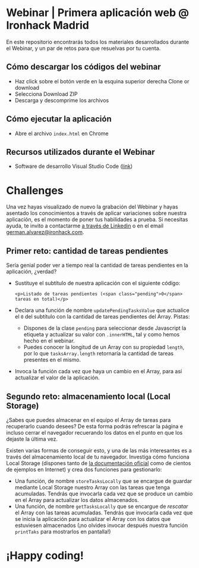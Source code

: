 # Webinar | Primera aplicación web  @ Ironhack Madrid
En este repositorio encontrarás todos los materiales desarrollados durante el Webinar, y un par de retos para que resuelvas por tu cuenta.

## Cómo descargar los códigos del webinar
- Haz click sobre el botón verde en la esquina superior derecha Clone or download
- Selecciona Download ZIP
- Descarga y descomprime los archivos

## Cómo ejecutar la aplicación
- Abre el archivo `index.html` en Chrome

## Recursos utilizados durante el Webinar
- Software de desarrollo Visual Studio Code (<a href="https://code.visualstudio.com/">link</a>)

# Challenges
Una vez hayas visualizado de nuevo la grabación del Webinar y hayas asentado los conocimientos a través de aplicar variaciones sobre nuestra aplicación, es el momento de poner tus habilidades a prueba. Si necesitas ayuda, te invito a contactarme <a href="https://www.linkedin.com/in/german-alvarez-dev/">a través de Linkedin</a> o en el email <a href="mailto:german.alvarez@ironhack.com">german.alvarez@ironhack.com</a>.


## Primer reto: cantidad de tareas pendientes
Sería genial poder ver a tiempo real la cantidad de tareas pendientes en la aplicación, ¿verdad?

- Sustituye el subtítulo de nuestra aplicación con el siguiente código: 

  `<p>Listado de tareas pendientes (<span class="pending">0</span> tareas en total)</p>`
- Declara una función de nombre `updatePendingTasksValue` que actualice el `0` del subtítulo con la cantidad de tareas pendientes del Array. Pistas: 
  - Dispones de la clase `pending` para seleccionar desde Javascript la etiqueta y actualizar su valor con `.innerHTML`, tal y como hemos hecho en el webinar.
  - Puedes conocer la longitud de un Array con su propiedad `length`, por lo que `tasksArray.length` retornaría la cantidad de tareas presentes en el mismo.
- Invoca la función cada vez que haya un cambio en el Array, para así actualizar el valor de la aplicación.

## Segundo reto: almacenamiento local (Local Storage)
¿Sabes que puedes almacenar en el equipo el Array de tareas para recuperarlo cuando desees? De esta forma podrás refrescar la página e incluso cerrar el navegador recuerando los datos en el punto en que los dejaste la última vez. 

Existen varias formas de conseguir esto, y una de las más interesantes es a través del almacenamiento local de tu navegador. Investiga cómo funciona Local Storage (dispones tanto de <a href="https://developer.mozilla.org/es/docs/Web/API/Window/localStorage">la documentación oficial</a> como de cientos de ejemplos en Internet) y crea dos funciones para gestionarlo:
- Una función, de nombre `storeTasksLocally` que se encargue de guardar mediante Local Storage nuestro Array con las tareas que tenga acumuladas. Tendrás que invocarla cada vez que se produce un cambio en el Array para actualizar los datos almacenados.
- Una función, de nombre `getTasksLocally` que se encargue de *rescatar* el Array con las tareas acumuladas. Tendrás que invocarla cada vez que se inicia la aplicación para actualizar el Array con los datos que estuviesen almacenados (¡no olvides invocar después nuestra función `printTaks` para mostrarlos en pantalla!)

# ¡Happy coding!
